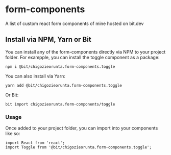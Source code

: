 # form-components

A list of custom react form components of mine hosted on bit.dev

## Install via NPM, Yarn or Bit

You can install any of the form-components directly via NPM to your project folder. For exampple, you can install the toggle component as a package:

```
npm i @bit/chigozieorunta.form-components.toggle
```

You can also install via Yarn:

```
yarn add @bit/chigozieorunta.form-components.toggle
```

Or Bit:

```
bit import chigozieorunta.form-components/toggle
```

### Usage

Once added to your project folder, you can import into your components like so:

```
import React from 'react';
import Toggle from '@bit/chigozieorunta.form-components.toggle';
```
